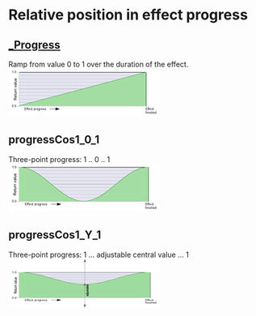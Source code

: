 # Relative position in effect progress

## [_Progress](images/thumbnails/_Progress.png)  
  Ramp from value 0 to 1 over the duration of the effect.  
![_Progress](images/thumbnails/_Progress.png)  
  

 
## progressCos1_0_1   
Three-point progress: 1 .. 0 .. 1  
![progressCos1_0_1](images/thumbnails/progressCos1_0_1.png)   


 
## progressCos1_Y_1   
Three-point progress: 1 ...  adjustable central value  ... 1  
![progressCos1_Y_1](images/thumbnails/progressCos1_Y_1.png)   
 
